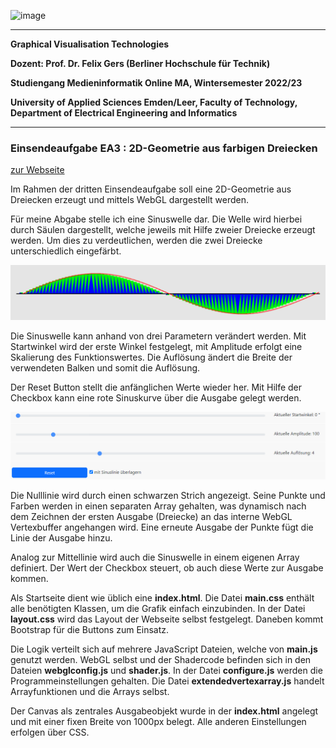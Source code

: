 ![image](https://user-images.githubusercontent.com/32162305/150810942-99672aac-99af-47ea-849b-ba263fae0c3f.png)

---

**Graphical Visualisation Technologies**

**Dozent: Prof. Dr. Felix Gers (Berliner Hochschule für Technik)**

**Studiengang Medieninformatik Online MA, Wintersemester 2022/23**

**University of Applied Sciences Emden/Leer, Faculty of Technology, Department of Electrical Engineering and
Informatics**

---

### Einsendeaufgabe EA3 : 2D-Geometrie aus farbigen Dreiecken

[zur Webseite](https://gvt.ckitte.de/ea3/)

Im Rahmen der dritten Einsendeaufgabe soll eine 2D-Geometrie aus Dreiecken erzeugt und mittels WebGL dargestellt werden.

Für meine Abgabe stelle ich eine Sinuswelle dar. Die Welle wird hierbei durch Säulen dargestellt,
welche jeweils mit Hilfe zweier Dreiecke erzeugt werden. Um dies zu verdeutlichen, werden die zwei
Dreiecke unterschiedlich eingefärbt.

![](assets/2022-10-27-14-03-53-image.png)

Die Sinuswelle kann anhand von drei Parametern verändert werden. Mit Startwinkel wird der erste Winkel festgelegt, mit
Amplitude erfolgt eine Skalierung des Funktionswertes. Die Auflösung ändert die Breite der verwendeten Balken und somit
die Auflösung.

Der Reset Button stellt die anfänglichen Werte wieder her. Mit Hilfe der Checkbox kann eine rote Sinuskurve über die
Ausgabe gelegt werden.

![](assets/2022-10-27-14-05-27-image.png)

Die Nulllinie wird durch einen schwarzen Strich angezeigt. Seine Punkte und Farben werden in einen separaten Array
gehalten, was dynamisch nach dem Zeichnen der ersten Ausgabe (Dreiecke) an das interne WebGL Vertexbuffer angehangen
wird. Eine erneute Ausgabe der Punkte fügt die Linie der Ausgabe hinzu.

Analog zur Mittellinie wird auch die Sinuswelle in einem eigenen Array definiert. Der Wert der Checkbox steuert, ob auch
diese Werte zur Ausgabe kommen.

Als Startseite dient wie üblich eine **index.html**. Die Datei **main.css** enthält alle benötigten Klassen, um die Grafik
einfach einzubinden. In der Datei **layout.css** wird das Layout der Webseite selbst festgelegt. Daneben kommt Bootstrap
für die Buttons zum Einsatz.

Die Logik verteilt sich auf mehrere JavaScript Dateien, welche von **main.js** genutzt werden. WebGL selbst und der
Shadercode befinden sich in den Dateien **webglconfig.js** und **shader.js**. In der Datei **configure.js** werden die
Programmeinstellungen gehalten. Die Datei **extendedvertexarray.js** handelt Arrayfunktionen und die Arrays selbst.

Der Canvas als zentrales Ausgabeobjekt wurde in der **index.html** angelegt und mit einer fixen Breite von 1000px
belegt. Alle anderen Einstellungen erfolgen über CSS.
